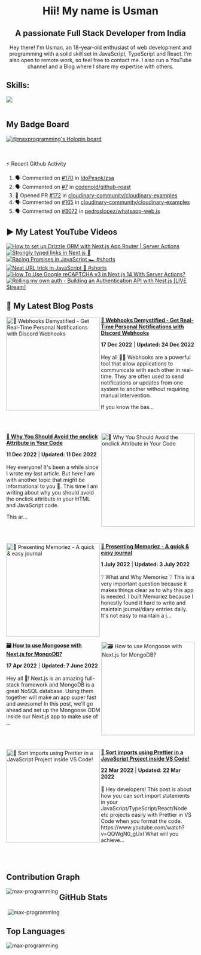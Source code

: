 <h1 align="center">Hii! My name is Usman</h1>
<h2 align="center">A passionate Full Stack Developer from India</h2>
<p align="center" >
 Hey there! I'm Usman, an 18-year-old enthusiast of web development and programming with a solid skill set in JavaScript, TypeScript and React. I'm also open to remote work, so feel free to contact me. I also run a YouTube channel and a Blog where I share my expertise with others.
</p>


<!--START_SECTION:waka-->
<!--END_SECTION:waka-->

<!--<p align="center">
<a href="https://twitter.com/maxprogramming1" target="blank"><img align="center" src="https://cdn.jsdelivr.net/npm/simple-icons@3.0.1/icons/twitter.svg" alt="maxprogramming1" height="30" width="30" /></a>
<a href="https://stackoverflow.com/users/11727541" target="blank"><img align="center" src="https://cdn.jsdelivr.net/npm/simple-icons@3.0.1/icons/stackoverflow.svg" alt="11727541" height="30" width="30" /></a>
<a href="https://codesandbox.com/max-programming" target="blank"><img align="center" src="https://cdn.jsdelivr.net/npm/simple-icons@3.0.1/icons/codesandbox.svg" alt="max-programming" height="30" width="30" /></a>
<a href="https://fb.com/usman.sabuwala.7" target="blank"><img align="center" src="https://cdn.jsdelivr.net/npm/simple-icons@3.0.1/icons/facebook.svg" alt="usman sabuwala" height="30" width="30" /></a>
<a href="https://instagram.com/usmansabuwala7" target="blank"><img align="center" src="https://cdn.jsdelivr.net/npm/simple-icons@3.0.1/icons/instagram.svg" alt="usmansabuwala7" height="30" width="30" /></a>
<a href="https://www.youtube.com/c/max programming" target="blank"><img align="center" src="https://cdn.jsdelivr.net/npm/simple-icons@3.0.1/icons/youtube.svg" alt="max programming" height="30" width="30" /></a>
</p>-->
<!-- <p align="left"><img src="https://devicons.github.io/devicon/devicon.git/icons/bootstrap/bootstrap-plain.svg" alt="bootstrap" width="40" height="40"/> <img src="https://devicons.github.io/devicon/devicon.git/icons/css3/css3-original-wordmark.svg" alt="css3" width="40" height="40"/> <img src="https://devicons.github.io/devicon/devicon.git/icons/electron/electron-original.svg" alt="electron" width="40" height="40"/> <img src="https://devicons.github.io/devicon/devicon.git/icons/html5/html5-original-wordmark.svg" alt="html5" width="40" height="40"/> <img src="https://devicons.github.io/devicon/devicon.git/icons/javascript/javascript-original.svg" alt="javascript" width="40" height="40"/> <img src="https://devicons.github.io/devicon/devicon.git/icons/linux/linux-original.svg" alt="linux" width="40" height="40"/> <img src="https://devicons.github.io/devicon/devicon.git/icons/python/python-original.svg" alt="python" width="40" height="40"/> <img src="https://devicons.github.io/devicon/devicon.git/icons/react/react-original-wordmark.svg" alt="react" width="40" height="40"/> <img src="https://devicons.github.io/devicon/devicon.git/icons/vuejs/vuejs-original-wordmark.svg" alt="vuejs" width="40" height="40"/></p> -->

## Skills:

  <a href="https://skillicons.dev">
    <img src="https://skillicons.dev/icons?i=js,ts,nextjs,react,vite,nodejs,prisma,vscode,py,git,github,githubactions,astro,css,tailwind,express,fastapi,firebase,mongodb,supabase,dart,flutter,netlify,vercel" />
  </a>

<br>
<br>

## My Badge Board

[![@maxprogramming's Holopin board](https://holopin.me/maxprogramming)](https://holopin.io/@maxprogramming)


<br />
<br />

  <summary>⚡ Recent Github Activity</summary>

<!--START_SECTION:activity-->
1. 🗣 Commented on [#170](https://github.com/IdoPesok/zsa/issues/170#issuecomment-2279809818) in [IdoPesok/zsa](https://github.com/IdoPesok/zsa)
2. 🗣 Commented on [#7](https://github.com/codenoid/github-roast/issues/7#issuecomment-2267622182) in [codenoid/github-roast](https://github.com/codenoid/github-roast)
3. 💪 Opened PR [#172](https://github.com/cloudinary-community/cloudinary-examples/pull/172) in [cloudinary-community/cloudinary-examples](https://github.com/cloudinary-community/cloudinary-examples)
4. 🗣 Commented on [#165](https://github.com/cloudinary-community/cloudinary-examples/pull/165#issuecomment-2263020166) in [cloudinary-community/cloudinary-examples](https://github.com/cloudinary-community/cloudinary-examples)
5. 🗣 Commented on [#3072](https://github.com/pedroslopez/whatsapp-web.js/issues/3072#issuecomment-2211646948) in [pedroslopez/whatsapp-web.js](https://github.com/pedroslopez/whatsapp-web.js)
<!--END_SECTION:activity-->

## ▶ My Latest YouTube Videos
<!-- BEGIN YOUTUBE-CARDS -->
[![How to set up Drizzle ORM with Next.js App Router | Server Actions](https://ytcards.demolab.com/?id=SxuPB-04Tdw&title=How+to+set+up+Drizzle+ORM+with+Next.js+App+Router+%7C+Server+Actions&lang=en&timestamp=1723573055&background_color=%230d1117&title_color=%23ffffff&stats_color=%23dedede&max_title_lines=1&width=250&border_radius=5 "How to set up Drizzle ORM with Next.js App Router | Server Actions")](https://www.youtube.com/watch?v=SxuPB-04Tdw)
[![Strongly typed links in Next.js 💪](https://ytcards.demolab.com/?id=nCGM2hG3GBw&title=Strongly+typed+links+in+Next.js+%F0%9F%92%AA&lang=en&timestamp=1723533702&background_color=%230d1117&title_color=%23ffffff&stats_color=%23dedede&max_title_lines=1&width=250&border_radius=5 "Strongly typed links in Next.js 💪")](https://www.youtube.com/watch?v=nCGM2hG3GBw)
[![Racing Promises in JavaScript 🏎️ #shorts](https://ytcards.demolab.com/?id=za6L9kL1ua4&title=Racing+Promises+in+JavaScript+%F0%9F%8F%8E%EF%B8%8F+%23shorts&lang=en&timestamp=1723216345&background_color=%230d1117&title_color=%23ffffff&stats_color=%23dedede&max_title_lines=1&width=250&border_radius=5 "Racing Promises in JavaScript 🏎️ #shorts")](https://www.youtube.com/watch?v=za6L9kL1ua4)
[![Neat URL trick in JavaScript 🔗 #shorts](https://ytcards.demolab.com/?id=aL0DV8cunyE&title=Neat+URL+trick+in+JavaScript+%F0%9F%94%97+%23shorts&lang=en&timestamp=1723136752&background_color=%230d1117&title_color=%23ffffff&stats_color=%23dedede&max_title_lines=1&width=250&border_radius=5 "Neat URL trick in JavaScript 🔗 #shorts")](https://www.youtube.com/watch?v=aL0DV8cunyE)
[![How To Use Google reCAPTCHA v3 in Next.js 14 With Server Actions?](https://ytcards.demolab.com/?id=w-EbCTxI47o&title=How+To+Use+Google+reCAPTCHA+v3+in+Next.js+14+With+Server+Actions%3F&lang=en&timestamp=1723054911&background_color=%230d1117&title_color=%23ffffff&stats_color=%23dedede&max_title_lines=1&width=250&border_radius=5 "How To Use Google reCAPTCHA v3 in Next.js 14 With Server Actions?")](https://www.youtube.com/watch?v=w-EbCTxI47o)
[![Rolling my own auth - Building an Authentication API with Nest.js [LIVE Stream]](https://ytcards.demolab.com/?id=bR4R521cjqw&title=Rolling+my+own+auth+-+Building+an+Authentication+API+with+Nest.js+%5BLIVE+Stream%5D&lang=en&timestamp=1717537943&background_color=%230d1117&title_color=%23ffffff&stats_color=%23dedede&max_title_lines=1&width=250&border_radius=5 "Rolling my own auth - Building an Authentication API with Nest.js [LIVE Stream]")](https://www.youtube.com/watch?v=bR4R521cjqw)
<!-- END YOUTUBE-CARDS -->
   
## 👀 My Latest Blog Posts 
   
<!-- HASHNODE_BLOG:START -->
<p align="left">
<a href="https://blog.usmans.me/webhooks-101" title="🎣 Webhooks Demystified - Get Real-Time Personal Notifications with Discord Webhooks"><img src="https://cdn.hashnode.com/res/hashnode/image/upload/v1671194963625/CNEO1c9HL.png" alt="🎣 Webhooks Demystified - Get Real-Time Personal Notifications with Discord Webhooks" width="250px" align="left" /></a>
<a href="https://blog.usmans.me/webhooks-101" title="🎣 Webhooks Demystified - Get Real-Time Personal Notifications with Discord Webhooks"><strong>🎣 Webhooks Demystified - Get Real-Time Personal Notifications with Discord Webhooks</strong></a>
<div><strong>17 Dec 2022</strong> | <strong>Updated: 24 Dec 2022</strong></div>
<br/> Hey all 👋👋
Webhooks are a powerful tool that allow applications to communicate with each other in real-time. They are often used to send notifications or updates from one system to another without requiring manual intervention.

If you know the bas... </p> <br/> <br/>
<p align="left">
<a href="https://blog.usmans.me/why-you-should-avoid-the-onclick-attribute-in-your-code" title="🛑 Why You Should Avoid the onclick Attribute in Your Code"><img src="https://cdn.hashnode.com/res/hashnode/image/upload/v1670764121043/qWsc4ln31.gif" alt="🛑 Why You Should Avoid the onclick Attribute in Your Code" width="250px" align="right" /></a>
<a href="https://blog.usmans.me/why-you-should-avoid-the-onclick-attribute-in-your-code" title="🛑 Why You Should Avoid the onclick Attribute in Your Code"><strong>🛑 Why You Should Avoid the onclick Attribute in Your Code</strong></a>
<div><strong>11 Dec 2022</strong> | <strong>Updated: 11 Dec 2022</strong></div>
<br/> Hey everyone! It's been a while since I wrote my last article. But here I am with another topic that might be informational to you 🙂.
This time I am writing about why you should avoid the onclick attribute in your HTML and JavaScript code.


This ar... </p> <br/> <br/>
<p align="left">
<a href="https://blog.usmans.me/memoriez" title="🎉 Presenting Memoriez - A quick & easy journal"><img src="https://cdn.hashnode.com/res/hashnode/image/upload/v1656647378837/zTE_GI6xd.png" alt="🎉 Presenting Memoriez - A quick & easy journal" width="250px" align="left" /></a>
<a href="https://blog.usmans.me/memoriez" title="🎉 Presenting Memoriez - A quick & easy journal"><strong>🎉 Presenting Memoriez - A quick & easy journal</strong></a>
<div><strong>1 July 2022</strong> | <strong>Updated: 3 July 2022</strong></div>
<br/> ❔ What and Why Memoriez ❔
This is a very important question because it makes things clear as to why this app is needed.
I built Memoriez because I honestly found it hard to write and maintain journal/diary entries daily.
It's not easy to maintain a j... </p> <br/> <br/>
<p align="left">
<a href="https://blog.usmans.me/how-to-use-mongoose-with-nextjs-for-mongodb" title="🗃️ How to use Mongoose with Next.js for MongoDB?"><img src="https://cdn.hashnode.com/res/hashnode/image/upload/v1650185052230/2wzY_Fd6f.png" alt="🗃️ How to use Mongoose with Next.js for MongoDB?" width="250px" align="right" /></a>
<a href="https://blog.usmans.me/how-to-use-mongoose-with-nextjs-for-mongodb" title="🗃️ How to use Mongoose with Next.js for MongoDB?"><strong>🗃️ How to use Mongoose with Next.js for MongoDB?</strong></a>
<div><strong>17 Apr 2022</strong> | <strong>Updated: 7 June 2022</strong></div>
<br/> Hey all 👋!
Next.js is an amazing full-stack framework and MongoDB is a great NoSQL database. Using them together will make an app super fast and awesome! In this post, we'll go ahead and set up the Mongoose ODM inside our Next.js app to make use of ... </p> <br/> <br/>
<p align="left">
<a href="https://blog.usmans.me/sort-imports-using-prettier-in-a-javascript-project-inside-vs-code" title="🎨 Sort imports using Prettier in a JavaScript Project inside VS Code!"><img src="https://cdn.hashnode.com/res/hashnode/image/upload/v1647939834412/-rOHcxwbV.png" alt="🎨 Sort imports using Prettier in a JavaScript Project inside VS Code!" width="250px" align="left" /></a>
<a href="https://blog.usmans.me/sort-imports-using-prettier-in-a-javascript-project-inside-vs-code" title="🎨 Sort imports using Prettier in a JavaScript Project inside VS Code!"><strong>🎨 Sort imports using Prettier in a JavaScript Project inside VS Code!</strong></a>
<div><strong>22 Mar 2022</strong> | <strong>Updated: 22 Mar 2022</strong></div>
<br/> 👋 Hey developers! This post is about how you can sort import statements in your JavaScript/TypeScript/React/Node etc projects easily with Prettier in VS Code when you format the code.
https://www.youtube.com/watch?v=QQWgN0_gUxI
What will you achieve... </p> <br/> <br/>
<!-- HASHNODE_BLOG:END -->

<!--START_SECTION:waka-->
<!--END_SECTION:waka-->

## Contribution Graph
<p><img align="left" src="https://activity-graph.herokuapp.com/graph?username=max-programming&theme=github" alt="max-programming" /></p> 

## GitHub Stats
<p>&nbsp;<img align="center" src="https://github-readme-stats.vercel.app/api?username=max-programming&show_icons=true&theme=react&count_private=true" alt="max-programming" /></p>

## Top Languages
<p><img align="left" src="https://github-readme-stats.max-programming.vercel.app/api/top-langs/?username=max-programming&layout=compact&hide=html&theme=react" alt="max-programming" /></p> 
